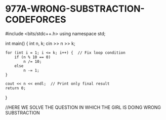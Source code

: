 # 977A-WRONG-SUBSTRACTION-CODEFORCES

#include <bits/stdc++.h>
using namespace std;

int main() {
    int n, k;
    cin >> n >> k;

    for (int i = 1; i <= k; i++) {  // Fix loop condition
        if (n % 10 == 0) 
            n /= 10;
        else 
            n -= 1;
    }

    cout << n << endl;  // Print only final result
    return 0;
}


//HERE WE SOLVE THE QUESTION IN WHICH THE GIRL IS DOING WRONG SUBSTRACTION 

